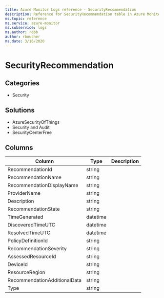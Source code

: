```yaml
---
title: Azure Monitor Logs reference - SecurityRecommendation
description: Reference for SecurityRecommendation table in Azure Monitor Logs.
ms.topic: reference
ms.service: azure-monitor
ms.subservice: logs
ms.author: robb
author: rboucher
ms.date: 3/16/2020
---
```


# SecurityRecommendation

 

## Categories

- Security
## Solutions

- AzureSecurityOfThings
- Security and Audit
- SecurityCenterFree




## Columns

|Column|Type|Description|
|---|---|---|
|RecommendationId|string||
|RecommendationName|string||
|RecommendationDisplayName|string||
|ProviderName|string||
|Description|string||
|RecommendationState|string||
|TimeGenerated|datetime||
|DiscoveredTimeUTC|datetime||
|ResolvedTimeUTC|datetime||
|PolicyDefinitionId|string||
|RecommendationSeverity|string||
|AssessedResourceId|string||
|DeviceId|string||
|ResourceRegion|string||
|RecommendationAdditionalData|string||
|Type|string||
